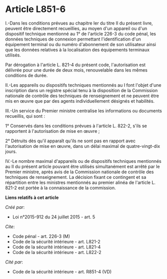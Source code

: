 # Article L851-6

I.-Dans les conditions prévues au chapitre Ier du titre II du présent livre, peuvent être directement recueillies, au moyen
d'un appareil ou d'un dispositif technique mentionné au 1° de l'article 226-3 du code pénal, les données techniques de
connexion permettant l'identification d'un équipement terminal ou du numéro d'abonnement de son utilisateur ainsi que les
données relatives à la localisation des équipements terminaux utilisés. 

Par dérogation à l'article L. 821-4 du présent code, l'autorisation est délivrée pour une durée de deux mois, renouvelable
dans les mêmes conditions de durée. 

II.-Les appareils ou dispositifs techniques mentionnés au I font l'objet d'une inscription dans un registre spécial tenu à la
disposition de la Commission nationale de contrôle des techniques de renseignement et ne peuvent être mis en œuvre que par
des agents individuellement désignés et habilités. 

III.-Un service du Premier ministre centralise les informations ou documents recueillis, qui sont : 

1° Conservés dans les conditions prévues à l'article L. 822-2, s'ils se rapportent à l'autorisation de mise en œuvre ; 

2° Détruits dès qu'il apparaît qu'ils ne sont pas en rapport avec l'autorisation de mise en œuvre, dans un délai maximal de
quatre-vingt-dix jours. 

IV.-Le nombre maximal d'appareils ou de dispositifs techniques mentionnés au II du présent article pouvant être utilisés
simultanément est arrêté par le Premier ministre, après avis de la Commission nationale de contrôle des techniques de
renseignement. La décision fixant ce contingent et sa répartition entre les ministres mentionnés au premier alinéa de
l'article L. 821-2 est portée à la connaissance de la commission.

**Liens relatifs à cet article**

_Créé par_:

  - Loi n°2015-912 du 24 juillet 2015 - art. 5

_Cite_:

  - Code pénal - art. 226-3 (M)
  - Code de la sécurité intérieure - art. L821-2
  - Code de la sécurité intérieure - art. L821-4
  - Code de la sécurité intérieure - art. L822-2

_Cité par_:

  - Code de la sécurité intérieure - art. R851-4 (VD)
